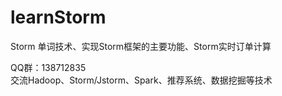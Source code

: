 # learnStorm
Storm 单词技术、实现Storm框架的主要功能、Storm实时订单计算


QQ群：138712835<br/>
交流Hadoop、Storm/Jstorm、Spark、推荐系统、数据挖掘等技术
